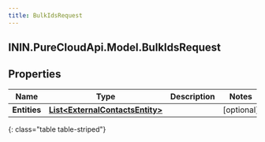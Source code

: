 ```yaml
---
title: BulkIdsRequest
---
```

## ININ.PureCloudApi.Model.BulkIdsRequest

## Properties

|Name | Type | Description | Notes|
|------------ | ------------- | ------------- | -------------|
| **Entities** | [**List&lt;ExternalContactsEntity&gt;**](ExternalContactsEntity.html) |  | [optional] |
{: class="table table-striped"}


